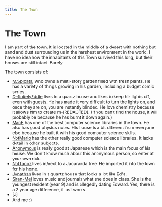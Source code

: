```yaml
---
title: The Town
---
```

# The Town

I am part of the town. It is located in the middle of a desert with nothing but sand and dust surrounding us in the harshest environment in the world. I have no idea how the inhabitants of this Town survived this long, but their houses are still intact. Barely.

The town consists of:
- [M.Spicata](https://spicata.github.io/), who owns a multi-story garden filled with fresh plants. He has a variety of things growing in his garden, including a budget comic series.
- [DefinitelyEddie](https://eddietheed.github.io/obsidiannotes-v.3/) lives in a quartz house and likes to keep his lights off, even with guests. He has made it very difficult to turn the lights on, and once they are on, you are instantly blinded. He love chemistry because it allows him to create m-[REDACTED]. (If you can't find the house, it will probably be because he has burnt it down again.)
- [MacE](https://macesnotes.netlify.app/) has one of the best computer science libraries in the town. He also has good physics notes. His house is a bit different from everyone else because he built it with his good computer science skills.
- [NotMario](https://notmario.github.io/thenotes/) has the other really good computer science libraries. It lacks detail in other subjects.
- [Anonymous](https://anonymoof1528.github.io/into-the-shadow-garten/) is really good at Japanese which is the main focus of his house. We don't know much about this anonymous person, so enter at your own risk.
- [NotTacoz](https://nottacoz.github.io/jacaranda/) lives in/next to a Jacaranda tree. He imported it into the town for his home.
- [Jonathan](https://supaqwerty.github.io/notes-dump/) lives in a quartz house that looks a lot like Ed's.
- [Shan-Mei](https://shan-mei.github.io/shanmeis-notes/) loves music and journals what she does in class. She is the youngest resident (year 9) and is allegedly dating Edward. Yes, there is a 2 year age difference, it just works.
- [J]
- And me :)







